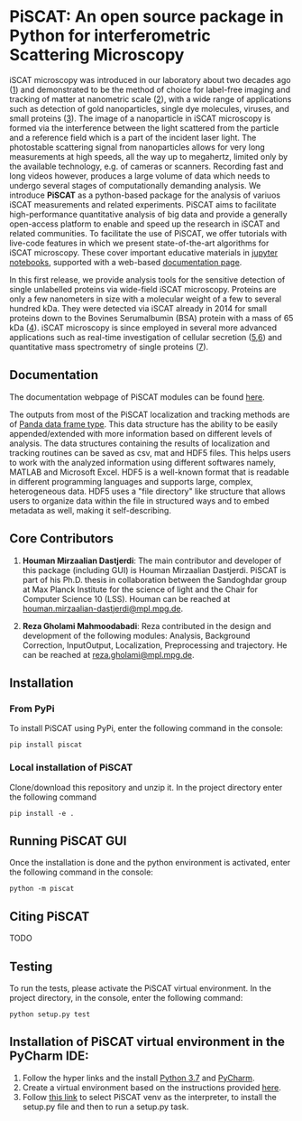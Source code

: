 # PiSCAT: An open source package in Python for interferometric Scattering Microscopy  

iSCAT microscopy was introduced in our laboratory about two decades ago ([1](https://link.aps.org/doi/10.1103/PhysRevLett.93.037401)) and demonstrated to be the method of choice for label-free imaging and tracking of matter at nanometric scale ([2](https://doi.org/10.1021/acs.nanolett.9b01822)), with a wide range of applications such as detection of gold nanoparticles, single dye molecules, viruses, and small proteins ([3](https://en.wikipedia.org/wiki/Interferometric_scattering_microscopy)).
The image of a nanoparticle in iSCAT microscopy is formed via the interference between the light scattered from the particle and a reference field which is a part of the incident laser light. The photostable scattering signal from nanoparticles allows for very long measurements at high speeds, all the way up to megahertz, limited only by the available technology, e.g. of cameras or scanners. Recording fast and long videos however, produces a large volume of data which needs to undergo several stages of computationally demanding analysis. We introduce **PiSCAT** as a python-based package for the analysis of variuos iSCAT measurements and related experiments. PiSCAT aims to facilitate high-performance quantitative analysis of big data and provide a generally open-access platform to enable and speed up the research in iSCAT and related communities. To facilitate the use of PiSCAT, we offer tutorials with live-code features in which we present state-of-the-art algorithms for iSCAT microscopy. These cover important educative materials in [jupyter notebooks](https://jupyter.org/), supported with a web-based [documentation page](https://max-planck-institute-for-the-science-of-light-piscat.readthedocs-hosted.com/en/latest/getstarted.html).

In this first release, we provide analysis tools for the sensitive detection of single unlabelled proteins via wide-field iSCAT microscopy. Proteins are only a few nanometers in size with a molecular weight of a few to several hundred kDa. They were detected via iSCAT already in 2014 for small proteins down to the Bovines Serumalbumin (BSA) protein with a mass of 65 kDa ([4](https://doi.org/10.1038/ncomms5495)). iSCAT microscopy is since employed in several more advanced applications such as real-time investigation of cellular secretion ([5](https://doi.org/10.3791/58486),[6](https://doi.org/10.1021/acs.nanolett.7b04494)) and quantitative mass spectrometry of single proteins ([7](https://doi.org/10.1126/science.aar5839)).

## Documentation

The documentation webpage of PiSCAT modules can be found
[here](https://max-planck-institute-for-the-science-of-light-piscat.readthedocs-hosted.com).

The outputs from most of the PiSCAT localization and tracking methods are of [Panda data frame type](https://pandas.pydata.org/pandas-docs/stable/reference/frame.html). This data structure has the ability to be easily appended/extended with more information based on different levels of analysis. The data structures containing the results of localization and tracking routines can be saved as csv, mat and HDF5 files. This helps users to work with the analyzed information using different softwares namely, MATLAB and Microsoft Excel. HDF5 is a well-known format that is readable in different programming languages and supports large, complex, heterogeneous data. HDF5 uses a "file directory" like structure that allows users to organize data within the file in structured ways and to embed metadata as well, making it self-describing. 

## Core Contributors

1. **Houman Mirzaalian Dastjerdi**: The main contributor and developer of this package (including GUI) is Houman Mirzaalian Dastjerdi. PiSCAT is part of his Ph.D. thesis in collaboration between the Sandoghdar group at Max Planck Institute for the science of light and the Chair for Computer Science 10 (LSS).
Houman can be reached at houman.mirzaalian-dastjerdi@mpl.mpg.de.

2. **Reza Gholami Mahmoodabadi**: Reza contributed in the design and development of the following modules: Analysis, Background Correction, InputOutput, Localization, Preprocessing and trajectory. He can be reached at reza.gholami@mpl.mpg.de.


## Installation

### From PyPi

To install PiSCAT using PyPi, enter the following command in the console:

```
pip install piscat
```

### Local installation of PiSCAT

Clone/download this repository and unzip it. In the project directory enter the following command

```
pip install -e .
```

## Running PiSCAT GUI

Once the installation is done and the python environment is activated, enter the following command in the console:

```
python -m piscat
```

## Citing PiSCAT

TODO

## Testing

To run the tests, please activate the PiSCAT virtual environment. In the project directory, in the console, enter the following command:

```
python setup.py test
```

## Installation of PiSCAT virtual environment in the PyCharm IDE:

1.	Follow the hyper links and the install [ Python 3.7](https://www.python.org/downloads/) and [PyCharm](https://www.jetbrains.com/pycharm/download/#section=windows).
2.	Create a virtual environment based on the instructions provided [here](https://www.jetbrains.com/help/pycharm/creating-virtual-environment.html).
3.  Follow [this link](https://www.jetbrains.com/help/pycharm/creating-and-running-setup-py.html) to select PiSCAT venv as the interpreter, to install the setup.py file and then to run a setup.py task. 


